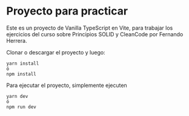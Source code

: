 # Proyecto para practicar

Este es un proyecto de Vanilla TypeScript en Vite, para trabajar los ejercicios del curso sobre Principios SOLID y CleanCode por Fernando Herrera.

Clonar o descargar el proyecto y luego:

```
yarn install
ó
npm install
```

Para ejecutar el proyecto, simplemente ejecuten
```
yarn dev
ó
npm run dev
```